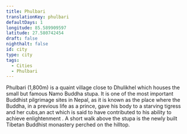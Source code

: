 ```yaml
---
title: Phulbari
translationKey: phulbari
defaultDays: 1
longitude: 85.589909597
latitude: 27.580742454
draft: false
nighthalt: false
id: city
type: city
tags:
  - Cities
  - Phulbari
---
```

Phulbari (1,800m) is a quaint village close to Dhulikhel which houses the small but famous Namo Buddha stupa. It is one of the most important Buddhist pilgrimage sites in Nepal, as it is known as the place where the Buddha, in a previous life as a prince, gave his body to a starving tigress and her cubs,an act which is said to have contributed to his ability to achieve enlightenment .  A short walk above the stupa is the newly built Tibetan Buddhist monastery perched on the hilltop.